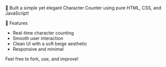 🎯 Built a simple yet elegant Character Counter using pure HTML, CSS, and JavaScript! 

🚀 Features
- Real-time character counting
- Smooth user interaction
- Clean UI with a soft beige aesthetic
- Responsive and minimal

Feel free to fork, use, and improve!
